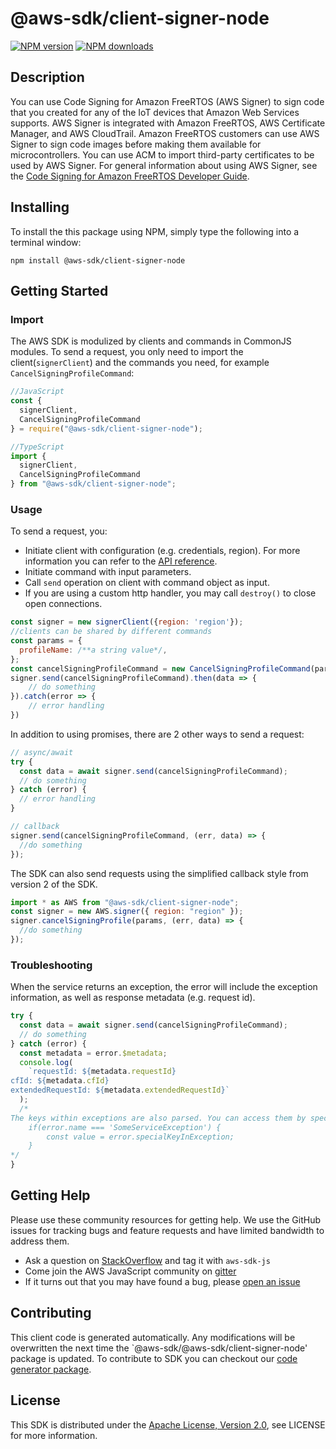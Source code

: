# @aws-sdk/client-signer-node

[![NPM version](https://img.shields.io/npm/v/@aws-sdk/client-signer-node/preview.svg)](https://www.npmjs.com/package/@aws-sdk/client-signer-node)
[![NPM downloads](https://img.shields.io/npm/dm/@aws-sdk/client-signer-node.svg)](https://www.npmjs.com/package/@aws-sdk/client-signer-node)

## Description

<p>You can use Code Signing for Amazon FreeRTOS (AWS Signer) to sign code that you created for any of the IoT devices that Amazon Web Services supports. AWS Signer is integrated with Amazon FreeRTOS, AWS Certificate Manager, and AWS CloudTrail. Amazon FreeRTOS customers can use AWS Signer to sign code images before making them available for microcontrollers. You can use ACM to import third-party certificates to be used by AWS Signer. For general information about using AWS Signer, see the <a href="http://docs.aws.amazon.com/signer/latest/developerguide/Welcome.html">Code Signing for Amazon FreeRTOS Developer Guide</a>.</p>

## Installing

To install the this package using NPM, simply type the following into a terminal window:

```
npm install @aws-sdk/client-signer-node
```

## Getting Started

### Import

The AWS SDK is modulized by clients and commands in CommonJS modules. To send a request, you only need to import the client(`signerClient`) and the commands you need, for example `CancelSigningProfileCommand`:

```javascript
//JavaScript
const {
  signerClient,
  CancelSigningProfileCommand
} = require("@aws-sdk/client-signer-node");
```

```javascript
//TypeScript
import {
  signerClient,
  CancelSigningProfileCommand
} from "@aws-sdk/client-signer-node";
```

### Usage

To send a request, you:

- Initiate client with configuration (e.g. credentials, region). For more information you can refer to the [API reference][].
- Initiate command with input parameters.
- Call `send` operation on client with command object as input.
- If you are using a custom http handler, you may call `destroy()` to close open connections.

```javascript
const signer = new signerClient({region: 'region'});
//clients can be shared by different commands
const params = {
  profileName: /**a string value*/,
};
const cancelSigningProfileCommand = new CancelSigningProfileCommand(params);
signer.send(cancelSigningProfileCommand).then(data => {
    // do something
}).catch(error => {
    // error handling
})
```

In addition to using promises, there are 2 other ways to send a request:

```javascript
// async/await
try {
  const data = await signer.send(cancelSigningProfileCommand);
  // do something
} catch (error) {
  // error handling
}
```

```javascript
// callback
signer.send(cancelSigningProfileCommand, (err, data) => {
  //do something
});
```

The SDK can also send requests using the simplified callback style from version 2 of the SDK.

```javascript
import * as AWS from "@aws-sdk/client-signer-node";
const signer = new AWS.signer({ region: "region" });
signer.cancelSigningProfile(params, (err, data) => {
  //do something
});
```

### Troubleshooting

When the service returns an exception, the error will include the exception information, as well as response metadata (e.g. request id).

```javascript
try {
  const data = await signer.send(cancelSigningProfileCommand);
  // do something
} catch (error) {
  const metadata = error.$metadata;
  console.log(
    `requestId: ${metadata.requestId}
cfId: ${metadata.cfId}
extendedRequestId: ${metadata.extendedRequestId}`
  );
  /*
The keys within exceptions are also parsed. You can access them by specifying exception names:
    if(error.name === 'SomeServiceException') {
        const value = error.specialKeyInException;
    }
*/
}
```

## Getting Help

Please use these community resources for getting help. We use the GitHub issues for tracking bugs and feature requests and have limited bandwidth to address them.

- Ask a question on [StackOverflow](https://stackoverflow.com/questions/tagged/aws-sdk-js) and tag it with `aws-sdk-js`
- Come join the AWS JavaScript community on [gitter](https://gitter.im/aws/aws-sdk-js-v3)
- If it turns out that you may have found a bug, please [open an issue](https://github.com/aws/aws-sdk-js-v3/issues)

## Contributing

This client code is generated automatically. Any modifications will be overwritten the next time the `@aws-sdk/@aws-sdk/client-signer-node' package is updated. To contribute to SDK you can checkout our [code generator package][].

## License

This SDK is distributed under the
[Apache License, Version 2.0](http://www.apache.org/licenses/LICENSE-2.0),
see LICENSE for more information.

[code generator package]: https://github.com/aws/aws-sdk-js-v3/tree/master/packages/service-types-generator
[api reference]: https://docs.aws.amazon.com/AWSJavaScriptSDK/latest/
